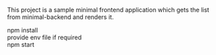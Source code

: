 This project is a sample minimal frontend application which gets the list from minimal-backend and renders it.

npm install <br>
provide env file if required<br>
npm start<br>